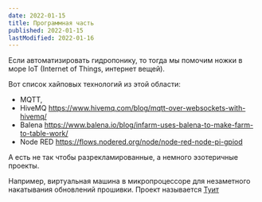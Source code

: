 ```yaml
---
date: 2022-01-15
title: Программная часть
published: 2022-01-15
lastModified: 2022-01-16
---
```


Если автоматизировать гидропонику, то тогда мы помочим ножки в море IoT (Internet of Things, интернет вещей).

Вот список хайповых технологий из этой области:

- MQTT, 
- HiveMQ https://www.hivemq.com/blog/mqtt-over-websockets-with-hivemq/
- Balena https://www.balena.io/blog/infarm-uses-balena-to-make-farm-to-table-work/
- Node RED https://flows.nodered.org/node/node-red-node-pi-gpiod


А есть не так чтобы разрекламированные, а немного эзотеричные проекты. 

Например, виртуальная машина в микропроцессоре для незаметного накатывания обновлений прошивки. Проект называется [Туит](https://blog.toit.io/why-doesnt-v8-fit-on-my-microcontroller-71dc6e2d8f5c)